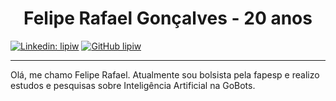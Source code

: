 # <h1 align="center">Felipe Rafael Gonçalves - 20 anos</h1>

[![Linkedin: lipiw](https://img.shields.io/badge/-lipiw-blue?style=flat-square&logo=Linkedin&logoColor=white&link=https://www.linkedin.com/in/lipiw/)](https://www.linkedin.com/in/lipiw/)
[![GitHub lipiw](https://img.shields.io/github/followers/lipiw?label=follow&style=social)](https://github.com/lipiw)

---

Olá, me chamo Felipe Rafael. Atualmente sou bolsista pela fapesp e realizo estudos e pesquisas sobre Inteligência Artificial na GoBots.
